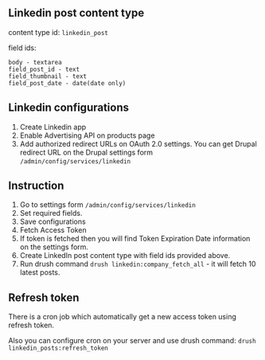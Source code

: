 ## Linkedin post content type
content type id: `linkedin_post`

field ids:
```
body - textarea
field_post_id - text
field_thumbnail - text
field_post_date - date(date only)
```
## Linkedin configurations
1. Create Linkedin app
2. Enable Advertising API on products page
3. Add authorized redirect URLs on OAuth 2.0 settings. You can get Drupal redirect URL on the Drupal settings form `/admin/config/services/linkedin`

## Instruction
1. Go to settings form `/admin/config/services/linkedin`
2. Set required fields.
3. Save configurations
4. Fetch Access Token
5. If token is fetched then you will find Token Expiration Date information on the settings form.
6. Create LinkedIn post content type with field ids provided above.
7. Run drush command `drush linkedin:company_fetch_all` - it will fetch 10 latest posts.

## Refresh token
There is a cron job which automatically get a new access token using refresh token.

Also you can configure cron on your server and use drush command: `drush linkedin_posts:refresh_token`

